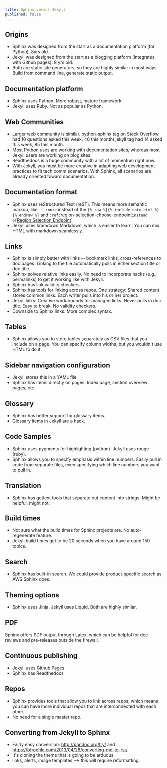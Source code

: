 ```yaml
---
title: Sphinx versus Jekyll
published: false
---
```


## Origins

*  Sphinx was designed from the start as a documentation platform (for Python). 8yrs old.
*  Jekyll was designed from the start as a blogging platform (integrates with Github pages).  8 yrs old.
*  Both are static site generators, so they are highly similar in most ways. Build from command line, generate static output.
 
## Documentation platform

*  Sphinx uses Python. More robust, mature framework.
*  Jekyll uses Ruby. Not as popular as Python.
 
## Web Communities

*  Larger web community is similar. python-sphinx tag on Stack Overflow had 10 questions asked this week, 40 this month) jekyll tag had 14 asked this week, 85 this month.
*  Most Python uses are working with documentation sites, whereas most Jekyll users are working on blog sites.
*  Readthedocs is a huge community with a lot of momentum right now.
*  With Jekyll, you must be more creative in adapting web development practices to fit tech comm scenarios. With Sphinx, all scenarios are already oriented toward documentation.

## Documentation format

*  Sphinx uses reStructured Text (reST). This means more semantic markup, like `.. :note` instead of the `{% raw %}{% include note.html %}{% endraw %}` and `:ref:`region-selection-choose-endpoint` instead of `[Region Selection Endpoint](region-selection-choose-endpoint)`
*  Jekyll uses kramdown Markdown, which is easier to learn. You can mix HTML with markdown seamlessly.

 
## Links

*  Sphinx is simply better with links -- bookmark links, cross-references to doc pages. Linking to the file automatically pulls in either section title or doc title.
*  Sphinx solves relative links easily.  No need to incorporate hacks (e.g., permalinks) to get it working like with Jekyll.
*  Sphinx has link validity checkers.
*  Sphinx has tools for linking across repos. One strategy: Shared content stores common links. Each writer pulls into his or her project.
*  Jekyll links: Creative workarounds for managed links. Never pulls in doc title. Easy to break. No validity checkers.
*  Downside to Sphinx links: More complex syntax.
 
## Tables

*  Sphinx allows you to store tables separately as CSV files that you include on a page. You can specify column widths, but you wouldn't use HTML to do it.
        
## Sidebar navigation configuration

*  Jekyll stores this in a YAML file
*  Sphinx has items directly on pages. Index page, section overview pages, etc.
        
## Glossary

*  Sphinx has better support for glossary items.
*  Glossary items in Jekyll are a hack.
        
## Code Samples

*  Sphinx uses pygments for highlighting (python). Jekyll uses rouge (ruby).
*  Sphinx allows you to specify emphasis within line numbers. Easily pull in code from separate files, even specifying which line numbers you want to pull in.
 
## Translation

*  Sphinx has gettext tools that separate out content into strings. Might be helpful, might not.
        
## Build times

*  Not sure what the build times for Sphinx projects are. No auto-regenerate feature.
*  Jekyll build times get to be 20 seconds when you have around 150 topics.
 
## Search

*  Sphinx has built-in search. We could provide product-specific search as AWS Sphinx does.
        
## Theming options

*  Sphinx uses Jinja, Jekyll uses Liquid. Both are highly similar.
        
## PDF
Sphinx offers PDF output through Latex, which can be helpful for doc reviews and pre-releases outside the firewall.
 
## Continuous publishing

*  Jekyll uses Github Pages
*  Sphinx has Readthedocs

## Repos

*  Sphinx provides tools that allow you to link across repos, which means you can have more individual repos that are interconnected with each other.
*  No need for a single master repo.

        
## Converting from Jekyll to Sphinx

*  Fairly easy conversion: http://pandoc.org/try/ and https://bfroehle.com/2013/04/26/converting-md-to-rst/
*  It's cloning the theme that is going to be arduous.
*  links, alerts, image templates --> this will require reformatting.
